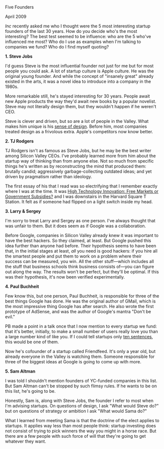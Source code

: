 Five Founders

April 2009  
  
*Inc* recently asked me who I thought were the 5 most
interesting startup founders of the last 30 years. How do
you decide who's the most interesting? The best test seemed
to be influence: who are the 5
who've influenced me most? Who do I use as examples when I'm
talking to companies we fund? Who do I find myself quoting?  
  
**1. Steve Jobs**  
  
I'd guess Steve is the most influential founder not just for me but
for most people you could ask. A lot of startup culture is Apple
culture. He was the original young founder. And while the concept
of "insanely great" already existed in the arts, it was a novel
idea to introduce into a company in the 1980s.  
  
More remarkable still, he's stayed interesting for 30 years. People
await new Apple products the way they'd await new books by a popular
novelist. Steve may not literally design them, but they wouldn't
happen if he weren't CEO.  
  
Steve is clever and driven, but so are a lot of people in the Valley.
What makes him unique is his 
[sense of 
design](taste.html). Before him, most
companies treated design as a frivolous extra. Apple's competitors
now know better.  
  
**2. TJ Rodgers**  
  
TJ Rodgers isn't as famous as Steve Jobs, but he may be the best
writer among Silicon Valley CEOs. I've probably learned more from
him about the startup way of thinking than from anyone else. Not
so much from specific things he's written as by reconstructing the
mind that produced them: brutally candid; aggressively garbage-collecting
outdated ideas; and yet driven by pragmatism rather than ideology.  
  
The first essay of his that I read was so electrifying that I
remember exactly where I was at the time. It was 
[High
Technology Innovation: Free Markets or Government Subsidies?](http://www.cypress.com/?rID=34993) and
I was downstairs in the Harvard Square T Station. It felt as if
someone had flipped on a light switch inside my head.  
  
**3. Larry & Sergey**  
  
I'm sorry to treat Larry and Sergey as one person. I've always
thought that was unfair to them. But it does seem as if Google was a
collaboration.  
  
Before Google, companies in Silicon Valley already knew it was
important to have the best hackers. So they claimed, at least.
But Google pushed this idea further than anyone had before. Their
hypothesis seems to have been that, in the initial stages at least,
*all* you need is good hackers: if you hire all the smartest people
and put them to work on a problem where their success can be measured,
you win. All the other stuff—which includes all the stuff that
business schools think business consists of—you can figure out
along the way. The results won't be perfect, but they'll be optimal.
If this was their hypothesis, it's now been verified experimentally.  
  
**4. Paul Buchheit**  
  
Few know this, but one person, Paul Buchheit, is responsible for
three of the best things Google has done. He was the original
author of GMail, which is the most impressive thing Google has after
search. He also wrote the first prototype of AdSense, and was the
author of Google's mantra "Don't be evil."  
  
PB made a point in a talk once that I now mention to every startup
we fund: that it's better, initially, to make a small number of
users really love you than a large number kind of like you. If I
could tell startups only 
[ten sentences](13sentences.html), 
this would be one of them.  
  
Now he's cofounder of a startup called Friendfeed. It's only a
year old, but already everyone in the Valley is watching them.
Someone responsible for three of the biggest ideas at Google is
going to come up with more.  
  
**5. Sam Altman**  
  
I was told I shouldn't mention founders of YC-funded companies in
this list. But Sam Altman can't be stopped by such flimsy rules.
If he wants to be on this list, he's going to be.  
  
Honestly, Sam is, along with Steve Jobs, the founder I refer to
most when I'm advising startups. On questions of design, I ask
"What would Steve do?" but on questions of strategy or ambition I
ask "What would Sama do?"  
  
What I learned from meeting Sama is that the doctrine of the elect
applies to startups. It applies way less than most people think:
startup investing does not consist of trying to pick winners the
way you might in a horse race. But there are a few people with
such force of will that they're going to get whatever they want.  
  
